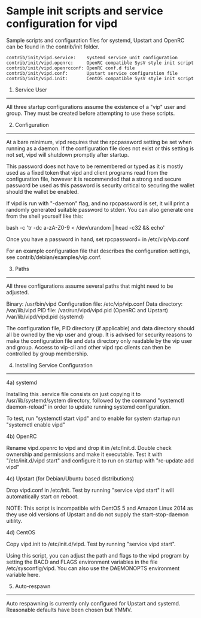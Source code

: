 Sample init scripts and service configuration for vipd
==========================================================

Sample scripts and configuration files for systemd, Upstart and OpenRC
can be found in the contrib/init folder.

    contrib/init/vipd.service:    systemd service unit configuration
    contrib/init/vipd.openrc:     OpenRC compatible SysV style init script
    contrib/init/vipd.openrcconf: OpenRC conf.d file
    contrib/init/vipd.conf:       Upstart service configuration file
    contrib/init/vipd.init:       CentOS compatible SysV style init script

1. Service User
---------------------------------

All three startup configurations assume the existence of a "vip" user
and group.  They must be created before attempting to use these scripts.

2. Configuration
---------------------------------

At a bare minimum, vipd requires that the rpcpassword setting be set
when running as a daemon.  If the configuration file does not exist or this
setting is not set, vipd will shutdown promptly after startup.

This password does not have to be remembered or typed as it is mostly used
as a fixed token that vipd and client programs read from the configuration
file, however it is recommended that a strong and secure password be used
as this password is security critical to securing the wallet should the
wallet be enabled.

If vipd is run with "-daemon" flag, and no rpcpassword is set, it will
print a randomly generated suitable password to stderr.  You can also
generate one from the shell yourself like this:

bash -c 'tr -dc a-zA-Z0-9 < /dev/urandom | head -c32 && echo'

Once you have a password in hand, set rpcpassword= in /etc/vip/vip.conf

For an example configuration file that describes the configuration settings,
see contrib/debian/examples/vip.conf.

3. Paths
---------------------------------

All three configurations assume several paths that might need to be adjusted.

Binary:              /usr/bin/vipd
Configuration file:  /etc/vip/vip.conf
Data directory:      /var/lib/vipd
PID file:            /var/run/vipd/vipd.pid (OpenRC and Upstart)
                     /var/lib/vipd/vipd.pid (systemd)

The configuration file, PID directory (if applicable) and data directory
should all be owned by the vip user and group.  It is advised for security
reasons to make the configuration file and data directory only readable by the
vip user and group.  Access to vip-cli and other vipd rpc clients
can then be controlled by group membership.

4. Installing Service Configuration
-----------------------------------

4a) systemd

Installing this .service file consists on just copying it to
/usr/lib/systemd/system directory, followed by the command
"systemctl daemon-reload" in order to update running systemd configuration.

To test, run "systemctl start vipd" and to enable for system startup run
"systemctl enable vipd"

4b) OpenRC

Rename vipd.openrc to vipd and drop it in /etc/init.d.  Double
check ownership and permissions and make it executable.  Test it with
"/etc/init.d/vipd start" and configure it to run on startup with
"rc-update add vipd"

4c) Upstart (for Debian/Ubuntu based distributions)

Drop vipd.conf in /etc/init.  Test by running "service vipd start"
it will automatically start on reboot.

NOTE: This script is incompatible with CentOS 5 and Amazon Linux 2014 as they
use old versions of Upstart and do not supply the start-stop-daemon uitility.

4d) CentOS

Copy vipd.init to /etc/init.d/vipd. Test by running "service vipd start".

Using this script, you can adjust the path and flags to the vipd program by
setting the BACD and FLAGS environment variables in the file
/etc/sysconfig/vipd. You can also use the DAEMONOPTS environment variable here.

5. Auto-respawn
-----------------------------------

Auto respawning is currently only configured for Upstart and systemd.
Reasonable defaults have been chosen but YMMV.
